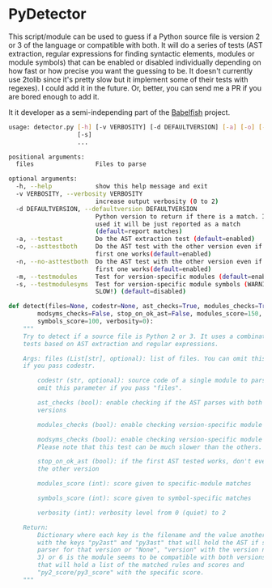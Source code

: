 # PyDetector

This script/module can be used to guess if a Python source file is version 2 or 3
of the language or compatible with both. It will do a series of tests (AST
extraction, regular expressions for finding syntactic elements, modules or module
symbols) that can be enabled or disabled individually depending on how fast or how
precise you want the guessing to be. It doesn't currently use 2tolib since it's
pretty slow but it implement some of their tests with regexes). I could add it in
the future.  Or, better, you can send me a PR if you are bored enough to add it.

It it developer as a semi-independing part of
the [Babelfish](https://github.com/src-d/babelfish) project.  

```bash
usage: detector.py [-h] [-v VERBOSITY] [-d DEFAULTVERSION] [-a] [-o] [-n] [-m]
                   [-s]
                   ...

positional arguments:
  files                 Files to parse

optional arguments:
  -h, --help            show this help message and exit
  -v VERBOSITY, --verbosity VERBOSITY
                        increase output verbosity (0 to 2)
  -d DEFAULTVERSION, --defaultversion DEFAULTVERSION
                        Python version to return if there is a match. If not
                        used it will be just reported as a match
                        (default=report matches)
  -a, --testast         Do the AST extraction test (default=enabled)
  -o, --asttestboth     Do the AST test with the other version even if the
                        first one works(default=enabled)
  -n, --no-asttestboth  Do the AST test with the other version even if the
                        first one works(default=enabled)
  -m, --testmodules     Test for version-specific modules (default=enabled)
  -s, --testmodulesyms  Test for version-specific module symbols (WARNING:
                        SLOW!) (default=disabled)
```

```python
def detect(files=None, codestr=None, ast_checks=True, modules_checks=True,
        modsyms_checks=False, stop_on_ok_ast=False, modules_score=150,
        symbols_score=100, verbosity=0):
    """
    Try to detect if a source file is Python 2 or 3. It uses a combination of
    tests based on AST extraction and regular expressions.

    Args: files (List[str], optional): list of files. You can omit this parameter
    if you pass codestr.

        codestr (str, optional): source code of a single module to parse. You can
        omit this parameter if you pass "files".

        ast_checks (bool): enable checking if the AST parses with both Python
        versions

        modules_checks (bool): enable checking version-specific module imports

        modsyms_checks (bool): enable checking version-specific module symbols.
        Please note that this test can be much slower than the others.

        stop_on_ok_ast (bool): if the first AST tested works, don't even try with
        the other version

        modules_score (int): score given to specific-module matches

        symbols_score (int): score given to symbol-specific matches

        verbosity (int): verbosity level from 0 (quiet) to 2

    Return:
        Dictionary where each key is the filename and the value another dictionary
        with the keys "py2ast" and "py3ast" that will hold the AST if sucessfully
        parser for that version or "None", "version" with the version number (2 or
        3) or 6 is the module seems to be compatible with both versions, "matches"
        that will hold a list of the matched rules and scores and
        "py2_score/py3_score" with the specific score.
    """
```
